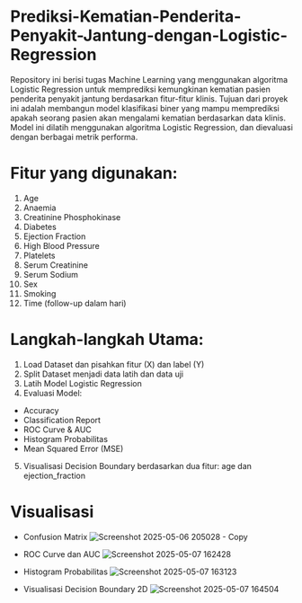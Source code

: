 # Prediksi-Kematian-Penderita-Penyakit-Jantung-dengan-Logistic-Regression
Repository ini berisi tugas Machine Learning yang menggunakan algoritma Logistic Regression untuk memprediksi kemungkinan kematian pasien penderita penyakit jantung berdasarkan fitur-fitur klinis.
Tujuan dari proyek ini adalah membangun model klasifikasi biner yang mampu memprediksi apakah seorang pasien akan mengalami kematian berdasarkan data klinis. Model ini dilatih menggunakan algoritma Logistic Regression, dan dievaluasi dengan berbagai metrik performa.

# Fitur yang digunakan:
  1. Age
  2. Anaemia
  3. Creatinine Phosphokinase
  4. Diabetes
  5. Ejection Fraction
  6. High Blood Pressure
  7. Platelets
  8. Serum Creatinine
  9. Serum Sodium
  10. Sex
  11. Smoking
  12. Time (follow-up dalam hari)

# Langkah-langkah Utama:
  1. Load Dataset dan pisahkan fitur (X) dan label (Y)
  2. Split Dataset menjadi data latih dan data uji
  3. Latih Model Logistic Regression
  4. Evaluasi Model:
  * Accuracy
  * Classification Report
  * ROC Curve & AUC
  * Histogram Probabilitas
  * Mean Squared Error (MSE)
  5. Visualisasi Decision Boundary berdasarkan dua fitur: age dan ejection_fraction


# Visualisasi 
* Confusion Matrix
![Screenshot 2025-05-06 205028 - Copy](https://github.com/user-attachments/assets/0d092197-ea00-44ce-ae71-4627bdeafaa5)


* ROC Curve dan AUC
![Screenshot 2025-05-07 162428](https://github.com/user-attachments/assets/e12214a5-17e5-4c30-bd29-28dbfaf593fb)


* Histogram Probabilitas
![Screenshot 2025-05-07 163123](https://github.com/user-attachments/assets/5cb2c4a0-4fec-42cf-ba2a-a9c02dbcd1f9)


* Visualisasi Decision Boundary 2D
![Screenshot 2025-05-07 164504](https://github.com/user-attachments/assets/ed2557c5-0d15-4fff-aca2-bc806dc7acf6)








